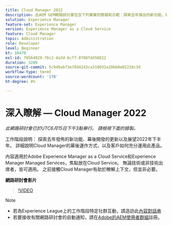 ```yaml
---
title: Cloud Manager 2022
description: 此AEM GEM網路研討會包含下列專案的簡報和示範：探索去年推出的新功能、幕後更新…… （說明應該介於60到160個字元之間）
solution: Experience Manager
feature-set: Experience Manager
version: Experience Manager as a Cloud Service
feature: Cloud Manager
topic: Administration
role: Developer
level: Beginner
kt: 10470
exl-id: 70564929-78c2-4a3d-bcf7-8708fd458812
duration: 3289
source-git-commit: 5c946ab73e78d4243ca310032a10bb8e82228c3d
workflow-type: tm+mt
source-wordcount: '178'
ht-degree: 0%

---
```


# 深入瞭解 — Cloud Manager 2022

*此網路研討會已於UTC6月15日下午3點舉行。 請檢視下面的錄製。*

工作階段說明：
探索去年發佈的新功能、幕後開發的更新以及展望2022年下半年。 詳細說明Cloud Manager的幕後運作方式，以及客戶如何充分運用此產品。

內容適用於Adobe Experience Manager as a Cloud Service和Experience Manager Managed Services，焦點放在Cloud Service。 無論技術或非技術出席者，皆可適用。 之前接觸Cloud Manager有助於瞭解上下文，但並非必要。

**網路研討會影片**

>[!VIDEO](https://video.tv.adobe.com/v/343876)

>[!NOTE]
>
>* 若為Experience League上的工作階段特定社群互動，請造訪此[內容對話串](https://adobe.ly/3O0rdzd)
>* 若要接收有關網路研討會的自動通知，請在[Adobe的AEM使用者群組](https://aem-augs.adobe.com/)註冊。
